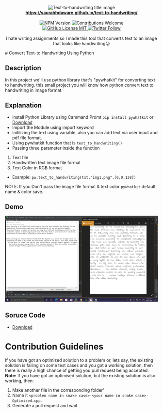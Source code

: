 <p align="center">
<img alt="Text-to-handwriting title image" src="https://res.cloudinary.com/saurabhdaware/image/upload/w_400/v1586015094/saurabh2019/text-to-handwriting-title.png" /> 
<br/><b><a href="https://saurabhdaware.github.io/text-to-handwriting/">https://saurabhdaware.github.io/text-to-handwriting/</a></b><br/><br/><img alt="NPM Version" src="https://img.shields.io/github/package-json/v/saurabhdaware/text-to-handwriting?style=for-the-badge&labelColor=black&logo=npm&color=darkred" /> <a href="#contributing"><img alt="Contributions Welcome" src="https://img.shields.io/badge/contributions-welcome-brightgreen?style=for-the-badge&labelColor=black&logo=github"></a> <br/><a href="https://github.com/saurabhdaware/text-to-handwriting/blob/master/LICENSE"> <img alt="GitHub License MIT" src="https://img.shields.io/github/license/saurabhdaware/text-to-handwriting?style=for-the-badge&labelColor=black&logo=github"> </a><a href="https://twitter.com/saurabhcodes"><img alt="Twitter Follow" src="https://img.shields.io/twitter/follow/saurabhcodes?style=for-the-badge&color=09f&labelColor=black&logo=twitter&label=@saurabhcodes"></a><br/><br/> I hate writing assignments so I made this tool that converts text to an image that looks like handwriting😛

</p>
# Convert Text-to Handwriting Using Python

## Description
In this project we'll use python library that's "pywhatkit"  for converting text to handwriting. this small project you will know how python convert text to handwriting in image format.

## Explanation
  - Install Python Library using Cammand Promt `pip install pywhatkit` or  [Download](https://pypi.org/project/pywhatkit/)
  - Import the Module using import keyword 
  - Initilizing the text using variable, also you can add text via user input and pdf file format.
  - Using pywhatkit function that is `text_to_handwriting()`
  - Passing three parameter inside the function
   1. Text file 
   2. Handwritten text image file format
   3. Text Color in RGB format
   
   -  Example: `pw.text_to_handwriting(txt,"img1.png",[0,0,138])`
   
   NOTE: If you Don't pass the image file format & text color  `pywhatkit` default name & color save.
   

## Demo
<img src="text_to_handwrting.png">

## Soruce Code
- [Download](https://drive.google.com/file/d/1cWIfTZ-t6TQ0CRCmrALZ-loa21YqEdJO/view?usp=sharing)


# Contribution Guidelines

If you have got an optimized solution to a problem or, lets say, the existing solution is failing on some test cases and you got a working solution, then there is really a high chance of getting you pull request being accepted. 
**Note:** If you have got an optimised solution, but the existing solution is also working, then:
1. Make another file in the corresponding folder'
2. Name it `<problem name in snake case>-<your name in snake case>-Optimized.cpp`.
3. Generate a pull request and wait.
